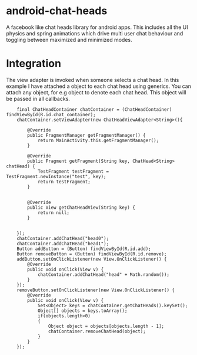 # android-chat-heads
A facebook like chat heads library for android apps. This includes all the UI physics and spring animations which drive multi user chat behaviour and toggling between maximized and minimized modes.



# Integration

The view adapter is invoked when someone selects a chat head.
In this example I have attached a <String> object to each chat head using generics. You can attach any object, for e.g <Conversation> object to denote each chat head.
This object will be passed in all callbacks.

        final ChatHeadContainer chatContainer = (ChatHeadContainer) findViewById(R.id.chat_container);
        chatContainer.setViewAdapter(new ChatHeadViewAdapter<String>(){

            @Override
            public FragmentManager getFragmentManager() {
                return MainActivity.this.getFragmentManager();
            }

            @Override
            public Fragment getFragment(String key, ChatHead<String> chatHead) {
                TestFragment testFragment = TestFragment.newInstance("test", key);
                return testFragment;
            }


            @Override
            public View getChatHeadView(String key) {
                return null;
            }


        });
        chatContainer.addChatHead("head0");
        chatContainer.addChatHead("head1");
        Button addButton = (Button) findViewById(R.id.add);
        Button removeButton = (Button) findViewById(R.id.remove);
        addButton.setOnClickListener(new View.OnClickListener() {
            @Override
            public void onClick(View v) {
                chatContainer.addChatHead("head" + Math.random());
            }
        });
        removeButton.setOnClickListener(new View.OnClickListener() {
            @Override
            public void onClick(View v) {
                Set<Object> keys = chatContainer.getChatHeads().keySet();
                Object[] objects = keys.toArray();
                if(objects.length>0)
                {
                    Object object = objects[objects.length - 1];
                    chatContainer.removeChatHead(object);
                }
            }
        });
